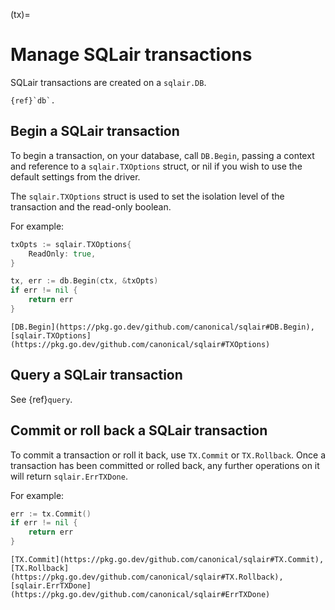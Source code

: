 (tx)=
# Manage SQLair transactions
SQLair transactions are created on a `sqlair.DB`.

```{seealso}
{ref}`db`.
```
## Begin a SQLair transaction

To begin a transaction, on your database, call `DB.Begin`, passing a context and
reference to a `sqlair.TXOptions` struct, or nil if you wish to use the default
settings from the driver.

The `sqlair.TXOptions` struct is used to set the isolation level of the
transaction and the read-only boolean.

For example:
```go
txOpts := sqlair.TXOptions{
    ReadOnly: true,
}

tx, err := db.Begin(ctx, &txOpts)
if err != nil {
    return err
}
```

```{seealso}
[DB.Begin](https://pkg.go.dev/github.com/canonical/sqlair#DB.Begin),
[sqlair.TXOptions](https://pkg.go.dev/github.com/canonical/sqlair#TXOptions)
```

## Query a SQLair transaction
See {ref}`query`.

## Commit or roll back a SQLair transaction

To commit a transaction or roll it back, use `TX.Commit` or `TX.Rollback`. Once
a transaction has been committed or rolled back, any further operations on it
will return `sqlair.ErrTXDone`.

For example:
```go
err := tx.Commit()
if err != nil {
    return err
}
```

```{seealso}
[TX.Commit](https://pkg.go.dev/github.com/canonical/sqlair#TX.Commit),
[TX.Rollback](https://pkg.go.dev/github.com/canonical/sqlair#TX.Rollback),
[sqlair.ErrTXDone](https://pkg.go.dev/github.com/canonical/sqlair#ErrTXDone)
```

